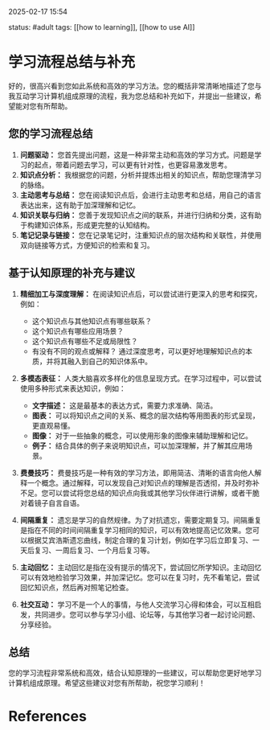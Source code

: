 2025-02-17    15:54

status: #adult 
tags: [[how to learning]], [[how to use AI]]


# 学习流程总结与补充

好的，很高兴看到您如此系统和高效的学习方法。您的概括非常清晰地描述了您与我互动学习计算机组成原理的流程，我为您总结和补充如下，并提出一些建议，希望能对您有所帮助。

## 您的学习流程总结

1. **问题驱动：** 您首先提出问题，这是一种非常主动和高效的学习方式。问题是学习的起点，带着问题去学习，可以更有针对性，也更容易激发思考。
2. **知识点分析：** 我根据您的问题，分析并提炼出相关的知识点，帮助您理清学习的脉络。
3. **主动思考与总结：** 您在阅读知识点后，会进行主动思考和总结，用自己的语言表达出来，这有助于加深理解和记忆。
4. **知识关联与归纳：** 您善于发现知识点之间的联系，并进行归纳和分类，这有助于构建知识体系，形成更完整的认知结构。
5. **笔记记录与链接：** 您在记录笔记时，注重知识点的层次结构和关联性，并使用双向链接等方式，方便知识的检索和复习。

## 基于认知原理的补充与建议

1. **精细加工与深度理解：** 在阅读知识点后，可以尝试进行更深入的思考和探究，例如：
    
    - 这个知识点与其他知识点有哪些联系？
    - 这个知识点有哪些应用场景？
    - 这个知识点有哪些不足或局限性？
    - 有没有不同的观点或解释？ 通过深度思考，可以更好地理解知识点的本质，并将其融入到自己的知识体系中。
2. **多模态表征：** 人类大脑喜欢多样化的信息呈现方式。在学习过程中，可以尝试使用多种形式来表达知识，例如：
    
    - **文字描述：** 这是最基本的表达方式，需要力求准确、简洁。
    - **图表：** 可以将知识点之间的关系、概念的层次结构等用图表的形式呈现，更直观易懂。
    - **图像：** 对于一些抽象的概念，可以使用形象的图像来辅助理解和记忆。
    - **例子：** 结合具体的例子来说明知识点，可以加深理解，并了解其应用场景。
3. **费曼技巧：** 费曼技巧是一种有效的学习方法，即用简洁、清晰的语言向他人解释一个概念。通过解释，可以发现自己对知识点的理解是否透彻，并及时弥补不足。您可以尝试将您总结的知识点向我或其他学习伙伴进行讲解，或者干脆对着镜子自言自语。
    
4. **间隔重复：** 遗忘是学习的自然规律。为了对抗遗忘，需要定期复习。间隔重复是指在不同的时间间隔重复学习相同的知识，可以有效地提高记忆效果。您可以根据艾宾浩斯遗忘曲线，制定合理的复习计划，例如在学习后立即复习、一天后复习、一周后复习、一个月后复习等。
    
5. **主动回忆：** 主动回忆是指在没有提示的情况下，尝试回忆所学知识。主动回忆可以有效地检验学习效果，并加深记忆。您可以在复习时，先不看笔记，尝试回忆知识点，然后再对照笔记检查。
    
6. **社交互动：** 学习不是一个人的事情，与他人交流学习心得和体会，可以互相启发，共同进步。您可以参与学习小组、论坛等，与其他学习者一起讨论问题、分享经验。
    

## 总结

您的学习流程非常系统和高效，结合认知原理的一些建议，可以帮助您更好地学习计算机组成原理。希望这些建议对您有所帮助，祝您学习顺利！


# References
